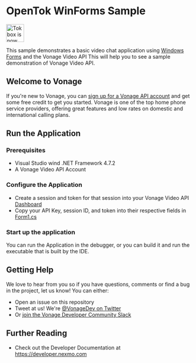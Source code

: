 # OpenTok WinForms Sample

<img src="https://assets.tokbox.com/img/vonage/Vonage_VideoAPI_black.svg" height="48px" alt="Tokbox is now known as Vonage" />

This sample demonstrates a basic video chat application using [Windows Forms](https://docs.microsoft.com/en-us/dotnet/framework/winforms/) and the Vonage Video API
This will help you to see a sample demonstration of Vonage Video API.
## Welcome to Vonage

<!-- change "github-repo" at the end of the link to be the name of your repo, this helps us understand which projects are driving signups so we can do more stuff that developers love -->

If you're new to Vonage, you can [sign up for a Vonage API account](https://tokbox.com/account/user/signup?utm_source=DEV_REL&utm_medium=github&utm_campaign=opentok-winforms-sample) and get some free credit to get you started.
Vonage is one of the top home phone service providers, offering great features and low rates on domestic and international calling plans. 

## Run the Application

### Prerequisites

* Visual Studio wind .NET Framework 4.7.2
* A Vonage Video API Account
  
### Configure the Application

* Create a session and token for that session into your Vonage Video API [Dashboard](https://tokbox.com/account/#/)
* Copy your API Key, session ID, and token into their respective fields in [Form1.cs](https://github.com/opentok-community/opentok-winforms-sample/blob/main/OpentokWinForms/Form1.cs)

### Start up the application

You can run the Application in the debugger, or you can build it and run the executable that is built by the IDE.

## Getting Help

We love to hear from you so if you have questions, comments or find a bug in the project, let us know! You can either:

* Open an issue on this repository
* Tweet at us! We're [@VonageDev on Twitter](https://twitter.com/VonageDev)
* Or [join the Vonage Developer Community Slack](https://developer.nexmo.com/community/slack)

## Further Reading

* Check out the Developer Documentation at <https://developer.nexmo.com>

<!-- add links to the api reference, other documentation, related blog posts, whatever someone who has read this far might find interesting :) -->

